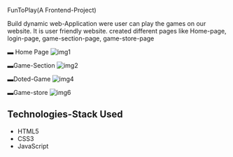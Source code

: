FunToPlay(A Frontend-Project)

Build  dynamic web-Application were user can play the games on our website.
It is  user friendly website.
created different pages like Home-page, login-page, game-section-page, game-store-page 


▬ Home Page
![img1](https://github.com/Shivam8369/Fun2Play/assets/96806019/b366a45d-a919-40dc-a4fe-df851171d1fd)

▬Game-Section
![img2](https://github.com/Shivam8369/Fun2Play/assets/96806019/942941b2-b288-41bf-a440-889c847750d3)

▬Doted-Game
![img4](https://github.com/Shivam8369/Fun2Play/assets/96806019/0ff71fd3-841b-49fd-80bf-0798d927dd85)


▬Game-store
![img6](https://github.com/Shivam8369/Fun2Play/assets/96806019/3a37c68e-354a-4067-bcca-b30870e85225)

## Technologies-Stack Used
- HTML5
- CSS3
- JavaScript
